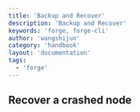 ```yaml
---
title: 'Backup and Recover'
description: 'Backup and Recover'
keywords: 'forge, forge-cli'
author: 'wangshijun'
category: 'handbook'
layout: 'documentation'
tags:
  - 'forge'
---
```


## Recover a crashed node
